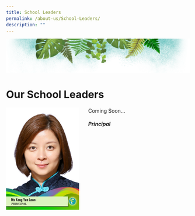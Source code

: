 ```yaml
---
title: School Leaders
permalink: /about-us/School-Leaders/
description: ""
---
```

![](/images/Banner.png)

# **Our School Leaders**



<img src="/images/Principal.jpeg" style="width:200px;height:280px;margin-right:25px;" align = "left"> Coming Soon...




###### <b>Principal</b>